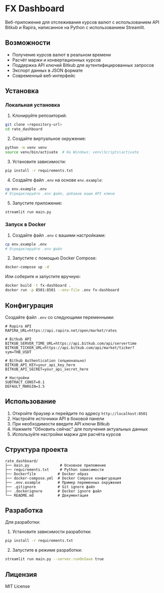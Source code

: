# FX Dashboard

Веб-приложение для отслеживания курсов валют с использованием API Bitkub и Rapira, написанное на Python с использованием Streamlit.

## Возможности

- Получение курсов валют в реальном времени
- Расчёт маржи и конвертационных курсов
- Поддержка API ключей Bitkub для аутентифицированных запросов
- Экспорт данных в JSON формате
- Современный веб-интерфейс

## Установка

### Локальная установка

1. Клонируйте репозиторий:
```bash
git clone <repository-url>
cd rate_dashboard
```

2. Создайте виртуальное окружение:
```bash
python -m venv venv
source venv/bin/activate  # На Windows: venv\Scripts\activate
```

3. Установите зависимости:
```bash
pip install -r requirements.txt
```

4. Создайте файл `.env` на основе `env.example`:
```bash
cp env.example .env
# Отредактируйте .env файл, добавив ваши API ключи
```

5. Запустите приложение:
```bash
streamlit run main.py
```

### Запуск в Docker

1. Создайте файл `.env` с вашими настройками:
```bash
cp env.example .env
# Отредактируйте .env файл
```

2. Запустите с помощью Docker Compose:
```bash
docker-compose up -d
```

Или соберите и запустите вручную:
```bash
docker build -t fx-dashboard .
docker run -p 8501:8501 --env-file .env fx-dashboard
```

## Конфигурация

Создайте файл `.env` со следующими переменными:

```env
# Rapira API
RAPIRA_URL=https://api.rapira.net/open/market/rates

# Bitkub API
BITKUB_SERVER_TIME_URL=https://api.bitkub.com/api/servertime
BITKUB_TICKER_URL=https://api.bitkub.com/api/market/ticker?sym=THB_USDT

# Bitkub Authentication (опционально)
BITKUB_API_KEY=your_api_key_here
BITKUB_API_SECRET=your_api_secret_here

# Настройки
SUBTRACT_CONST=0.1
DEFAULT_MARGIN=3.5
```

## Использование

1. Откройте браузер и перейдите по адресу `http://localhost:8501`
2. Настройте источники API в боковой панели
3. При необходимости введите API ключи Bitkub
4. Нажмите "Обновить сейчас" для получения актуальных данных
5. Используйте настройки маржи для расчёта курсов

## Структура проекта

```
rate_dashboard/
├── main.py              # Основное приложение
├── requirements.txt     # Python зависимости
├── Dockerfile          # Docker образ
├── docker-compose.yml  # Docker Compose конфигурация
├── .env.example        # Пример переменных окружения
├── .gitignore          # Git ignore файл
├── .dockerignore       # Docker ignore файл
└── README.md           # Документация
```

## Разработка

Для разработки:

1. Установите зависимости разработки:
```bash
pip install -r requirements.txt
```

2. Запустите в режиме разработки:
```bash
streamlit run main.py --server.runOnSave true
```

## Лицензия

MIT License